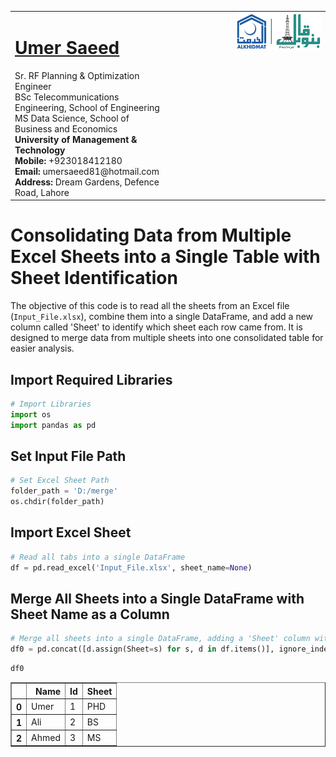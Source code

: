 <table style="border-collapse: collapse;">
  <tr>
    <td style="vertical-align: top;">
      <h1><a href="https://www.linkedin.com/in/engumersaeed/">Umer Saeed</a></h1>
      Sr. RF Planning & Optimization Engineer<br>
      BSc Telecommunications Engineering, School of Engineering<br>
      MS Data Science, School of Business and Economics<br>
      <strong>University of Management & Technology</strong><br>
      <strong>Mobile:</strong> +923018412180<br>
      <strong>Email:</strong> umersaeed81@hotmail.com<br>
      <strong>Address:</strong> Dream Gardens, Defence Road, Lahore<br>
    </td>
    <td style="vertical-align: top; padding-left: 100px;">
      <img src="https://github.com/Umersaeed81/File_Management_Operations/blob/main/log/banoqabil.png?raw=true" alt="Bano Qabil Logo" width="500"/>
    </td>
  </tr>
</table>

# Consolidating Data from Multiple Excel Sheets into a Single Table with Sheet Identification

The objective of this code is to read all the sheets from an Excel file (`Input_File.xlsx`), combine them into a single DataFrame, and add a new column called 'Sheet' to identify which sheet each row came from. It is designed to merge data from multiple sheets into one consolidated table for easier analysis.

## Import Required Libraries


```python
# Import Libraries
import os
import pandas as pd
```

## Set Input File Path


```python
# Set Excel Sheet Path
folder_path = 'D:/merge'
os.chdir(folder_path)
```

## Import Excel Sheet


```python
# Read all tabs into a single DataFrame
df = pd.read_excel('Input_File.xlsx', sheet_name=None)
```

## Merge All Sheets into a Single DataFrame with Sheet Name as a Column


```python
# Merge all sheets into a single DataFrame, adding a 'Sheet' column with the sheet name
df0 = pd.concat([d.assign(Sheet=s) for s, d in df.items()], ignore_index=True)
```


```python
df0
```





<table border="1" class="dataframe">
  <thead>
    <tr style="text-align: right;">
      <th></th>
      <th>Name</th>
      <th>Id</th>
      <th>Sheet</th>
    </tr>
  </thead>
  <tbody>
    <tr>
      <th>0</th>
      <td>Umer</td>
      <td>1</td>
      <td>PHD</td>
    </tr>
    <tr>
      <th>1</th>
      <td>Ali</td>
      <td>2</td>
      <td>BS</td>
    </tr>
    <tr>
      <th>2</th>
      <td>Ahmed</td>
      <td>3</td>
      <td>MS</td>
    </tr>
  </tbody>
</table>
</div>


